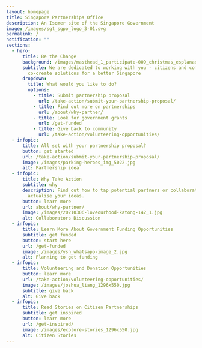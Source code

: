 ```yaml
---
layout: homepage
title: Singapore Partnerships Office
description: An Isomer site of the Singapore Government
image: /images/sgt_sgpo_logo_3-01.svg
permalink: /
notification: ""
sections:
  - hero:
      title: Be the Change
      background: /images/masthead_1_participate-009_christmas_esplanadewaterfront.jpg
      subtitle: We are dedicated to working with you - citizens and communities - to
        co-create solutions for a better Singapore
      dropdown:
        title: What would you like to do?
        options:
          - title: Submit partnership proposal
            url: /take-action/submit-your-partnership-proposal/
          - title: Find out more on partnerships
            url: /about/why-partner/
          - title: Look for government grants
            url: /get-funded
          - title: Give back to community
            url: /take-action/volunteering-opportunities/
  - infopic:
      title: All set with your partnership proposal?
      button: get started
      url: /take-action/submit-your-partnership-proposal/
      image: /images/parking-heroes_img_5022.jpg
      alt: Partnership idea
  - infopic:
      title: Why Take Action
      subtitle: why
      description: Find out how to tap potential partners or collaborators to
        actualise your ideas.
      button: learn more
      url: about/why-partner/
      image: /images/20210306-loveourhood-katong-142_1.jpg
      alt: Collaborators Discussion
  - infopic:
      title: Learn More About Government Funding Opportunities
      subtitle: get funded
      button: start here
      url: /get-funded
      image: /images/ysn_whatsapp-image_2.jpg
      alt: Planning to get funding
  - infopic:
      title: Volunteering and Donation Opportunities
      button: learn more
      url: /take-action/volunteering-opportunities/
      image: /images/joshua_liang_1296x550.jpg
      subtitle: give back
      alt: Give back
  - infopic:
      title: Read Stories on Citizen Partnerships
      subtitle: get inspired
      button: learn more
      url: /get-inspired/
      image: /images/explore-stories_1296x550.jpg
      alt: Citizen Stories
---
```

